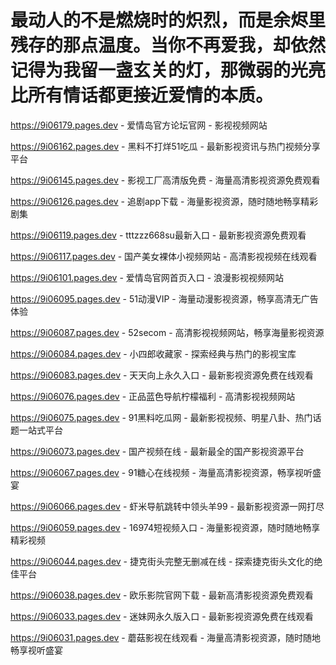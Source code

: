 # 最动人的不是燃烧时的炽烈，而是余烬里残存的那点温度。当你不再爱我，却依然记得为我留一盏玄关的灯，那微弱的光亮比所有情话都更接近爱情的本质。

https://9i06179.pages.dev - 爱情岛官方论坛官网 - 影视视频网站

https://9i06162.pages.dev - 黑料不打烊51吃瓜 - 最新影视资讯与热门视频分享平台

https://9i06145.pages.dev - 影视工厂高清版免费 - 海量高清影视资源免费观看

https://9i06126.pages.dev - 追剧app下载 - 海量影视资源，随时随地畅享精彩剧集

https://9i06119.pages.dev - tttzzz668su最新入口 - 最新影视资源免费观看

https://9i06117.pages.dev - 国产美女裸体小视频网站 - 高清影视视频在线观看

https://9i06101.pages.dev - 爱情岛官网首页入口 - 浪漫影视视频网站

https://9i06095.pages.dev - 51动漫VIP - 海量动漫影视资源，畅享高清无广告体验

https://9i06087.pages.dev - 52secom - 高清影视视频网站，畅享海量影视资源

https://9i06084.pages.dev - 小四郎收藏家 - 探索经典与热门的影视宝库

https://9i06083.pages.dev - 天天向上永久入口 - 最新影视资源免费在线观看

https://9i06076.pages.dev - 正品蓝色导航柠檬福利 - 高清影视视频网站

https://9i06075.pages.dev - 91黑料吃瓜网 - 最新影视视频、明星八卦、热门话题一站式平台

https://9i06073.pages.dev - 国产视频在线 - 最新最全的国产影视资源平台

https://9i06067.pages.dev - 91糖心在线视频 - 海量高清影视资源，畅享视听盛宴

https://9i06066.pages.dev - 虾米导航跳转中领头羊99 - 最新影视资源一网打尽

https://9i06059.pages.dev - 16974短视频入口 - 海量影视资源，随时随地畅享精彩视频

https://9i06044.pages.dev - 捷克街头完整无删减在线 - 探索捷克街头文化的绝佳平台

https://9i06038.pages.dev - 欧乐影院官网下载 - 最新高清影视资源免费观看

https://9i06033.pages.dev - 迷妹网永久版入口 - 最新影视资源免费在线观看

https://9i06031.pages.dev - 蘑菇影视在线观看 - 海量高清影视资源，随时随地畅享视听盛宴
